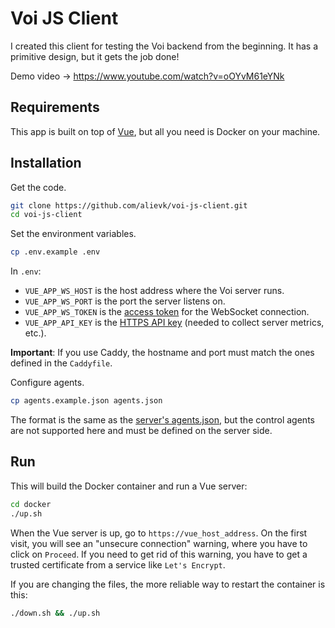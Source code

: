 # Voi JS Client
I created this client for testing the Voi backend from the beginning. It has a primitive design, but it gets the job done!

Demo video -> https://www.youtube.com/watch?v=oOYvM61eYNk

## Requirements
This app is built on top of [Vue](https://vuejs.org/), but all you need is Docker on your machine.

## Installation
Get the code.
```bash
git clone https://github.com/alievk/voi-js-client.git
cd voi-js-client
```

Set the environment variables.
```bash
cp .env.example .env
```
In `.env`:
- `VUE_APP_WS_HOST` is the host address where the Voi server runs.
- `VUE_APP_WS_PORT` is the port the server listens on.
- `VUE_APP_WS_TOKEN` is the [access token](https://github.com/alievk/voi-server/blob/main/README.md#access-tokens) for the WebSocket connection.
- `VUE_APP_API_KEY` is the [HTTPS API key](https://github.com/alievk/voi-server/blob/main/README.md#environment-variables) (needed to collect server metrics, etc.).

**Important**: If you use Caddy, the hostname and port must match the ones defined in the `Caddyfile`.

Configure agents.
```bash
cp agents.example.json agents.json
```
The format is the same as the [server's agents.json](https://github.com/alievk/voi-server/blob/main/README.md#agents), but the control agents are not supported here and must be defined on the server side.

## Run
This will build the Docker container and run a Vue server:
```bash
cd docker
./up.sh
```

When the Vue server is up, go to `https://vue_host_address`. On the first visit, you will see an "unsecure connection" warning, where you have to click on `Proceed`. If you need to get rid of this warning, you have to get a trusted certificate from a service like `Let's Encrypt`.

If you are changing the files, the more reliable way to restart the container is this:
```bash
./down.sh && ./up.sh
```
